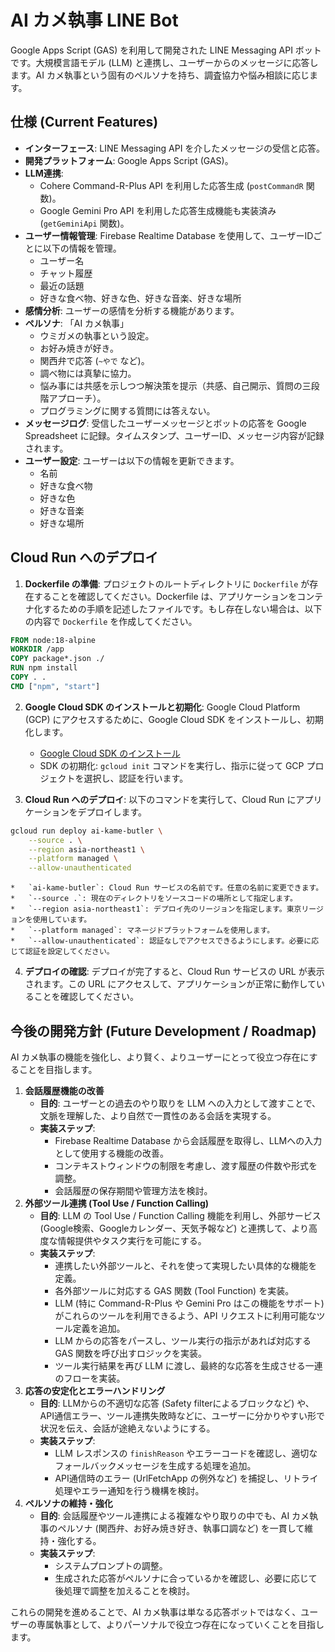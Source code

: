 # AI カメ執事 LINE Bot

Google Apps Script (GAS) を利用して開発された LINE Messaging API ボットです。大規模言語モデル (LLM) と連携し、ユーザーからのメッセージに応答します。AI カメ執事という固有のペルソナを持ち、調査協力や悩み相談に応じます。

## 仕様 (Current Features)

*   **インターフェース**: LINE Messaging API を介したメッセージの受信と応答。
*   **開発プラットフォーム**: Google Apps Script (GAS)。
*   **LLM連携**:
    *   Cohere Command-R-Plus API を利用した応答生成 (`postCommandR` 関数)。
    *   Google Gemini Pro API を利用した応答生成機能も実装済み (`getGeminiApi` 関数)。
*   **ユーザー情報管理**: Firebase Realtime Database を使用して、ユーザーIDごとに以下の情報を管理。
    *   ユーザー名
    *   チャット履歴
    *   最近の話題
    *   好きな食べ物、好きな色、好きな音楽、好きな場所
*   **感情分析**: ユーザーの感情を分析する機能があります。
*   **ペルソナ**: 「AI カメ執事」
    *   ウミガメの執事という設定。
    *   お好み焼きが好き。
    *   関西弁で応答 (`~やで` など)。
    *   調べ物には真摯に協力。
    *   悩み事には共感を示しつつ解決策を提示（共感、自己開示、質問の三段階アプローチ）。
    *   プログラミングに関する質問には答えない。
*   **メッセージログ**: 受信したユーザーメッセージとボットの応答を Google Spreadsheet に記録。タイムスタンプ、ユーザーID、メッセージ内容が記録されます。
*   **ユーザー設定**: ユーザーは以下の情報を更新できます。
    *   名前
    *   好きな食べ物
    *   好きな色
    *   好きな音楽
    *   好きな場所

## Cloud Run へのデプロイ

1.  **Dockerfile の準備**: プロジェクトのルートディレクトリに `Dockerfile` が存在することを確認してください。Dockerfile は、アプリケーションをコンテナ化するための手順を記述したファイルです。もし存在しない場合は、以下の内容で `Dockerfile` を作成してください。

```dockerfile
FROM node:18-alpine
WORKDIR /app
COPY package*.json ./
RUN npm install
COPY . .
CMD ["npm", "start"]
```

2.  **Google Cloud SDK のインストールと初期化**: Google Cloud Platform (GCP) にアクセスするために、Google Cloud SDK をインストールし、初期化します。

    *   [Google Cloud SDK のインストール](https://cloud.google.com/sdk/docs/install)
    *   SDK の初期化: `gcloud init` コマンドを実行し、指示に従って GCP プロジェクトを選択し、認証を行います。

3.  **Cloud Run へのデプロイ**: 以下のコマンドを実行して、Cloud Run にアプリケーションをデプロイします。

```bash
gcloud run deploy ai-kame-butler \
    --source . \
    --region asia-northeast1 \
    --platform managed \
    --allow-unauthenticated
```

    *   `ai-kame-butler`: Cloud Run サービスの名前です。任意の名前に変更できます。
    *   `--source .`: 現在のディレクトリをソースコードの場所として指定します。
    *   `--region asia-northeast1`: デプロイ先のリージョンを指定します。東京リージョンを使用しています。
    *   `--platform managed`: マネージドプラットフォームを使用します。
    *   `--allow-unauthenticated`: 認証なしでアクセスできるようにします。必要に応じて認証を設定してください。

4.  **デプロイの確認**: デプロイが完了すると、Cloud Run サービスの URL が表示されます。この URL にアクセスして、アプリケーションが正常に動作していることを確認してください。

## 今後の開発方針 (Future Development / Roadmap)

AI カメ執事の機能を強化し、より賢く、よりユーザーにとって役立つ存在にすることを目指します。

1.  **会話履歴機能の改善**
    *   **目的**: ユーザーとの過去のやり取りを LLM への入力として渡すことで、文脈を理解した、より自然で一貫性のある会話を実現する。
    *   **実装ステップ**:
        *   Firebase Realtime Database から会話履歴を取得し、LLMへの入力として使用する機能の改善。
        *   コンテキストウィンドウの制限を考慮し、渡す履歴の件数や形式を調整。
        *   会話履歴の保存期間や管理方法を検討。
2.  **外部ツール連携 (Tool Use / Function Calling)**
    *   **目的**: LLM の Tool Use / Function Calling 機能を利用し、外部サービス (Google検索、Googleカレンダー、天気予報など) と連携して、より高度な情報提供やタスク実行を可能にする。
    *   **実装ステップ**:
        *   連携したい外部ツールと、それを使って実現したい具体的な機能を定義。
        *   各外部ツールに対応する GAS 関数 (Tool Function) を実装。
        *   LLM (特に Command-R-Plus や Gemini Pro はこの機能をサポート) がこれらのツールを利用できるよう、API リクエストに利用可能なツール定義を追加。
        *   LLM からの応答をパースし、ツール実行の指示があれば対応する GAS 関数を呼び出すロジックを実装。
        *   ツール実行結果を再び LLM に渡し、最終的な応答を生成させる一連のフローを実装。
3.  **応答の安定化とエラーハンドリング**
    *   **目的**: LLMからの不適切な応答 (Safety filterによるブロックなど) や、API通信エラー、ツール連携失敗時などに、ユーザーに分かりやすい形で状況を伝え、会話が途絶えないようにする。
    *   **実装ステップ**:
        *   LLM レスポンスの `finishReason` やエラーコードを確認し、適切なフォールバックメッセージを生成する処理を追加。
        *   API通信時のエラー (UrlFetchApp の例外など) を捕捉し、リトライ処理やエラー通知を行う機構を検討。
4.  **ペルソナの維持・強化**
    *   **目的**: 会話履歴やツール連携による複雑なやり取りの中でも、AI カメ執事のペルソナ (関西弁、お好み焼き好き、執事口調など) を一貫して維持・強化する。
    *   **実装ステップ**:
        *   システムプロンプトの調整。
        *   生成された応答がペルソナに合っているかを確認し、必要に応じて後処理で調整を加えることを検討。

これらの開発を進めることで、AI カメ執事は単なる応答ボットではなく、ユーザーの専属執事として、よりパーソナルで役立つ存在になっていくことを目指します。
